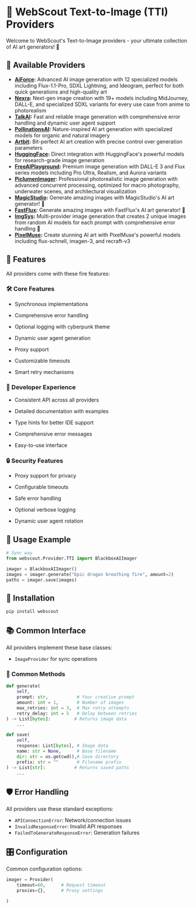 # 🎨 WebScout Text-to-Image (TTI) Providers

Welcome to WebScout's Text-to-Image providers - your ultimate collection of AI art generators! 🚀

## 🌟 Available Providers

* **[AiForce](AiForce/README.md):** Advanced AI image generation with 12 specialized models including Flux-1.1-Pro, SDXL Lightning, and Ideogram, perfect for both quick generations and high-quality art
* **[Nexra](Nexra/README.md):** Next-gen image creation with 19+ models including MidJourney, DALL-E, and specialized SDXL variants for every use case from anime to photorealism
* **[TalkAI](talkai/README.md):** Fast and reliable image generation with comprehensive error handling and dynamic user agent support
* **[PollinationsAI](PollinationsAI/README.md):** Nature-inspired AI art generation with specialized models for organic and natural imagery
* **[Artbit](artbit/README.md):** Bit-perfect AI art creation with precise control over generation parameters
* **[HuggingFace](huggingface/README.md):** Direct integration with HuggingFace's powerful models for research-grade image generation
* **[FreeAIPlayground](FreeAIPlayground/README.md):** Premium image generation with DALL-E 3 and Flux series models including Pro Ultra, Realism, and Aurora variants
* **[PiclumenImager](piclumen/README.md):** Professional photorealistic image generation with advanced concurrent processing, optimized for macro photography, underwater scenes, and architectural visualization
* **[MagicStudio](MagicStudio/README.md):** Generate amazing images with MagicStudio's AI art generator! 🚀
* **[FastFlux](fastflux/README.md):** Generate amazing images with FastFlux's AI art generator! 🚀
* **[ImgSys](ImgSys/README.md):** Multi-provider image generation that creates 2 unique images from random AI models for each prompt with comprehensive error handling 🎨
* **[PixelMuse](pixelmuse/README.md):** Create stunning AI art with PixelMuse's powerful models including flux-schnell, imagen-3, and recraft-v3

## 🚀 Features

All providers come with these fire features:

### 🛠️ Core Features

* Synchronous implementations

* Comprehensive error handling
* Optional logging with cyberpunk theme
* Dynamic user agent generation
* Proxy support
* Customizable timeouts
* Smart retry mechanisms

### 💫 Developer Experience

* Consistent API across all providers

* Detailed documentation with examples
* Type hints for better IDE support
* Comprehensive error messages
* Easy-to-use interface

### 🔒 Security Features

* Proxy support for privacy

* Configurable timeouts
* Safe error handling
* Optional verbose logging
* Dynamic user agent rotation

## 🎯 Usage Example

```python
# Sync way
from webscout.Provider.TTI import BlackboxAIImager

imager = BlackboxAIImager()
images = imager.generate("Epic dragon breathing fire", amount=2)
paths = imager.save(images)

```

## 🔧 Installation

```bash
pip install webscout
```

## 📚 Common Interface

All providers implement these base classes:

* `ImageProvider` for sync operations

### 🎨 Common Methods

```python
def generate(
    self,
    prompt: str,           # Your creative prompt
    amount: int = 1,       # Number of images
    max_retries: int = 3,  # Max retry attempts
    retry_delay: int = 5   # Delay between retries
) -> List[bytes]:         # Returns image data
    ...

def save(
    self,
    response: List[bytes], # Image data
    name: str = None,      # Base filename
    dir: str = os.getcwd(),# Save directory
    prefix: str = ""       # Filename prefix
) -> List[str]:           # Returns saved paths
    ...
```

## 🛡️ Error Handling

All providers use these standard exceptions:

* `APIConnectionError`: Network/connection issues
* `InvalidResponseError`: Invalid API responses
* `FailedToGenerateResponseError`: Generation failures

## 🎛️ Configuration

Common configuration options:

```python
imager = Provider(
    timeout=60,      # Request timeout
    proxies={},      # Proxy settings

)
```
